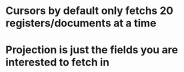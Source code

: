 # Cursors by default only fetchs 20 registers/documents at a time

# Projection is just the fields you are interested to fetch in